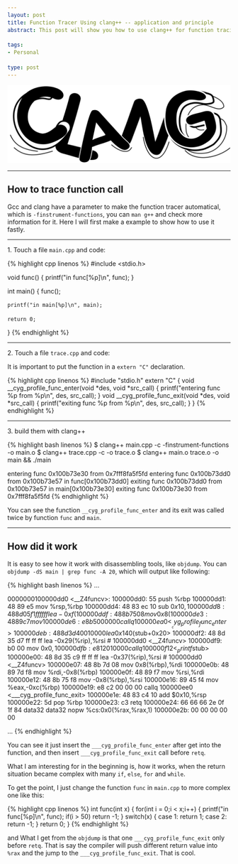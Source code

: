 ```yaml
--- 
layout: post
title: Function Tracer Using clang++ -- application and principle
abstract: This post will show you how to use clang++ for function tracing, and show how it work in assembly view.

tags: 
- Personal

type: post
---
```


![](/file/image/clang/clang.png)

<hr/>

## How to trace function call ##
Gcc and clang have a parameter to make the function tracer automatical, which is `-finstrument-functions`, you can `man g++` and check more information for it. Here I will first make a example to show how to use it fastly.

<hr/>

1\. Touch a file `main.cpp` and code:

{% highlight cpp linenos %}
#include <stdio.h>

void func() {
    printf("in func[%p]\n", func);
}

int main() {
    func();
    
    printf("in main[%p]\n", main);
            
    return 0;
}
{% endhighlight %}

<hr/>

2\. Touch a file `trace.cpp` and code:

It is important to put the function in a `extern "C"` declaration.

{% highlight cpp linenos %}
#include "stdio.h"
extern "C" {
    void __cyg_profile_func_enter(void *des, void *src_call) {
        printf("entering func %p from %p\n", des, src_call);
    }
    void __cyg_profile_func_exit(void *des, void *src_call) {
        printf("exiting func %p from %p\n", des, src_call);
    }
}
{% endhighlight %}

<hr/>

3\. build them with clang++

{% highlight bash linenos %}
$ clang++ main.cpp  -c -finstrument-functions  -o main.o
$ clang++ trace.cpp -c -o trace.o
$ clang++ main.o trace.o -o main && ./main

entering func 0x100b73e30 from 0x7fff8fa5f5fd
entering func 0x100b73dd0 from 0x100b73e57
in func[0x100b73dd0]
exiting func 0x100b73dd0 from 0x100b73e57
in main[0x100b73e30]
exiting func 0x100b73e30 from 0x7fff8fa5f5fd
{% endhighlight %}

You can see the function `__cyg_profile_func_enter` and its exit was called twice by function `func` and `main`.

<hr/>

## How did it work ##

It is easy to see how it work with disassembling tools, like `objdump`. You can `objdump -dS main | grep func -A 20`, which will output like following:

{% highlight bash linenos %}
...

0000000100000dd0 <__Z4funcv>:
   100000dd0:	55                   	push   %rbp
   100000dd1:	48 89 e5             	mov    %rsp,%rbp
   100000dd4:	48 83 ec 10          	sub    $0x10,%rsp
   100000dd8:	48 8d 05 f1 ff ff ff 	lea    -0xf(%rip),%rax        # 100000dd0 <__Z4funcv>
   100000ddf:	48 8b 75 08          	mov    0x8(%rbp),%rsi
   100000de3:	48 89 c7             	mov    %rax,%rdi
   100000de6:	e8 b5 00 00 00       	callq  100000ea0 <___cyg_profile_func_enter>
   100000deb:	48 8d 3d 40 01 00 00 	lea    0x140(%rip),%rdi        # 100000f32 <_printf$stub+0x20>
   100000df2:	48 8d 35 d7 ff ff ff 	lea    -0x29(%rip),%rsi        # 100000dd0 <__Z4funcv>
   100000df9:	b0 00                	mov    $0x0,%al
   100000dfb:	e8 12 01 00 00       	callq  100000f12 <_printf$stub>
   100000e00:	48 8d 35 c9 ff ff ff 	lea    -0x37(%rip),%rsi        # 100000dd0 <__Z4funcv>
   100000e07:	48 8b 7d 08          	mov    0x8(%rbp),%rdi
   100000e0b:	48 89 7d f8          	mov    %rdi,-0x8(%rbp)
   100000e0f:	48 89 f7             	mov    %rsi,%rdi
   100000e12:	48 8b 75 f8          	mov    -0x8(%rbp),%rsi
   100000e16:	89 45 f4             	mov    %eax,-0xc(%rbp)
   100000e19:	e8 c2 00 00 00       	callq  100000ee0 <___cyg_profile_func_exit>
   100000e1e:	48 83 c4 10          	add    $0x10,%rsp
   100000e22:	5d                   	pop    %rbp
   100000e23:	c3                   	retq
   100000e24:	66 66 66 2e 0f 1f 84 	data32 data32 nopw %cs:0x0(%rax,%rax,1)
   100000e2b:	00 00 00 00 00
   
...
{% endhighlight %}

You can see it just insert the `___cyg_profile_func_enter` after get into the function, and then insert `___cyg_profile_func_exit` call before `retq`.

What I am interesting for in the beginning is, how it works, when the return situation became complex with many `if`, `else`, `for` and `while`. 

To get the point, I just change the function `func` in `main.cpp` to more complex one like this:

{% highlight cpp linenos %}
int func(int x) {
    for(int i = 0;i < x;i++) {
        printf("in func[%p]\n", func);
        if(i > 50)
            return -1;
    }
    switch(x) {
        case 1:
            return 1;
        case 2:
            return -1;
    }
    return 0;
}
{% endhighlight %}

and What I get from the `objdump` is that one `___cyg_profile_func_exit` only before `retq`. That is say the compiler will push different return value into `%rax` and the jump to the `___cyg_profile_func_exit`. That is cool.

